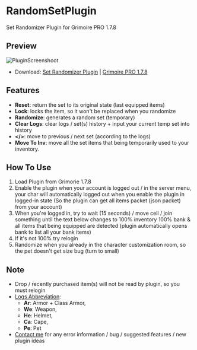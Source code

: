 # RandomSetPlugin
 Set Randomizer Plugin for Grimoire PRO 1.7.8
## Preview
![PluginScreenshoot](https://i.postimg.cc/nLGRzFHR/image.png)
- Download: [Set Randomizer Plugin](https://drive.google.com/file/d/1PWPPKHJB4bfUNHzUXKUgzEuZVWil19Ey/view?fbclid=IwAR17LI6TTXhuAA9IIZqlQvIFhUl43XQ0CBO4E32UVIeUO08sAxFpipa6ukI) | [Grimoire PRO 1.7.8](https://adventurequest.life)
## Features
- **Reset**: return the set to its original state (last equipped items)
- **Lock**: locks the item, so it won't be replaced when you randomize
- **Randomize**: generates a random set (temporary)
- **Clear Logs**: clear logs / set(s) history + input your current temp set into history
- **</>**: move to previous / next set (according to the logs)
- **Move To Inv**: move all the set items that being temporarily used to your inventory.
## How To Use
1. Load Plugin from Grimorie 1.7.8
2. Enable the plugin when your account is logged out / in the server menu, your char will automatically logged out when you enable the plugin in logged-in state (So the plugin can get all items packet (json packet) from your account)
3. When you're logged in, try to wait (15 seconds) / move cell / join something until the text below changes to 100% inventory 100% bank & all items that being equipped are detected (plugin automatically opens bank to list all your bank items)
4. If it's not 100% try relogin
5. Randomize when you already in the character customization room, so the pet doesn't get size bug (turn to small)
## Note
- Drop / recently purchased item(s) will not be read by plugin, so you must relogin
- <u>Logs Abbreviation</u>: 
  - **Ar**: Armor + Class Armor, 
  - **We**: Weapon, 
  - **He**: Helmet, 
  - **Ca**: Cape, 
  - **Pe**: Pet
- [Contact me](https://www.facebook.com/afif.septian.35/) for any error information / bug / suggested features / new plugin ideas